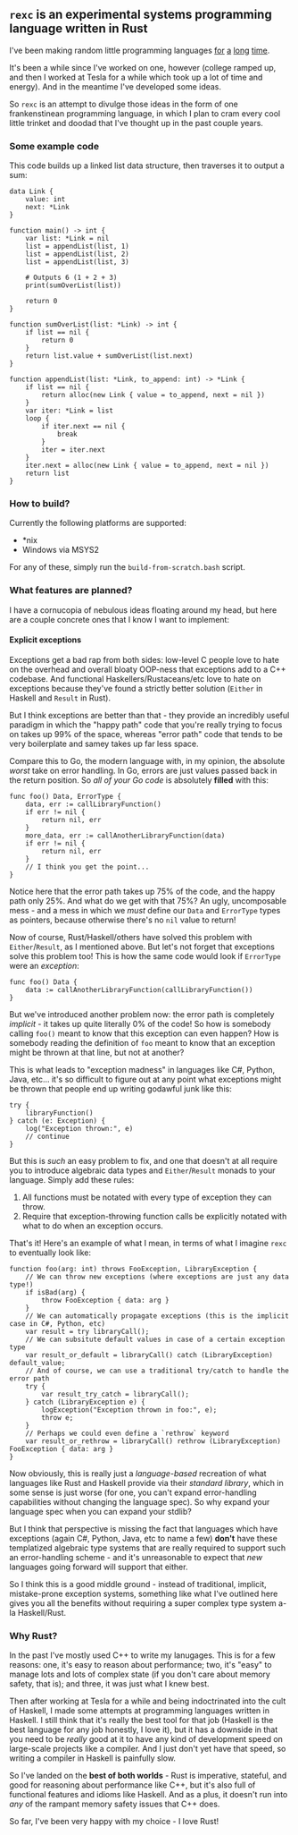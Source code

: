 ## `rexc` is an experimental systems programming language written in Rust

I've been making random little programming languages [for](https://github.com/pixlark/Badge) [a](https://github.com/pixlark/march-lang) [long](https://github.com/pixlark/winter-lang) [time](https://github.com/pixlark/sync).

It's been a while since I've worked on one, however (college ramped up, and then I worked at Tesla for a while which took up a lot of time and energy). And in the meantime I've developed some ideas.

So `rexc` is an attempt to divulge those ideas in the form of one frankenstinean programming language, in which I plan to cram every cool little trinket and doodad that I've thought up in the past couple years.

### Some example code

This code builds up a linked list data structure, then traverses it to output a sum:

```
data Link {
    value: int
    next: *Link
}

function main() -> int {
    var list: *Link = nil
    list = appendList(list, 1)
    list = appendList(list, 2)
    list = appendList(list, 3)

    # Outputs 6 (1 + 2 + 3)
    print(sumOverList(list))

    return 0
}

function sumOverList(list: *Link) -> int {
    if list == nil {
        return 0
    }
    return list.value + sumOverList(list.next)
}

function appendList(list: *Link, to_append: int) -> *Link {
    if list == nil {
        return alloc(new Link { value = to_append, next = nil })
    }
    var iter: *Link = list
    loop {
        if iter.next == nil {
            break
        }
        iter = iter.next
    }
    iter.next = alloc(new Link { value = to_append, next = nil })
    return list
}
```

### How to build?

Currently the following platforms are supported:

 - *nix
 - Windows via MSYS2

For any of these, simply run the `build-from-scratch.bash` script.

### What features are planned?

I have a cornucopia of nebulous ideas floating around my head, but here are a couple concrete ones that I know I want to implement:

#### Explicit exceptions

Exceptions get a bad rap from both sides: low-level C people love to hate on the overhead and overall bloaty OOP-ness that exceptions add to a C++ codebase. And functional Haskellers/Rustaceans/etc love to hate on exceptions because they've found a strictly better solution (`Either` in Haskell and `Result` in Rust).

But I think exceptions are better than that - they provide an incredibly useful paradigm in which the "happy path" code that you're really trying to focus on takes up 99% of the space, whereas "error path" code that tends to be very boilerplate and samey takes up far less space.

Compare this to Go, the modern language with, in my opinion, the absolute *worst* take on error handling. In Go, errors are just values passed back in the return position. So *all of your Go code* is absolutely **filled** with this:

```
func foo() Data, ErrorType {
    data, err := callLibraryFunction()
    if err != nil {
        return nil, err
    }
    more_data, err := callAnotherLibraryFunction(data)
    if err != nil {
        return nil, err
    }
    // I think you get the point...
}
```

Notice here that the error path takes up 75% of the code, and the happy path only 25%. And what do we get with that 75%? An ugly, uncomposable mess - and a mess in which we *must* define our `Data` and `ErrorType` types as pointers, because otherwise there's no `nil` value to return!

Now of course, Rust/Haskell/others have solved this problem with `Either`/`Result`, as I mentioned above. But let's not forget that exceptions solve this problem too! This is how the same code would look if `ErrorType` were an *exception*:

```
func foo() Data {
    data := callAnotherLibraryFunction(callLibraryFunction())
}
```

But we've introduced another problem now: the error path is completely *implicit* - it takes up quite literally 0% of the code! So how is somebody calling `foo()` meant to know that this exception can even happen? How is somebody reading the definition of `foo` meant to know that an exception might be thrown at that line, but not at another?

This is what leads to "exception madness" in languages like C#, Python, Java, etc... it's so difficult to figure out at any point what exceptions might be thrown that people end up writing godawful junk like this:

```
try {
    libraryFunction()
} catch (e: Exception) {
    log("Exception thrown:", e)
    // continue
}
```

But this is *such* an easy problem to fix, and one that doesn't at all require you to introduce algebraic data types and `Either`/`Result` monads to your language. Simply add these rules:

 1. All functions must be notated with every type of exception they can throw.
 2. Require that exception-throwing function calls be explicitly notated with what to do when an exception occurs.

That's it! Here's an example of what I mean, in terms of what I imagine `rexc` to eventually look like:

```
function foo(arg: int) throws FooException, LibraryException {
    // We can throw new exceptions (where exceptions are just any data type!)
    if isBad(arg) {
        throw FooException { data: arg }
    }
    // We can automatically propagate exceptions (this is the implicit case in C#, Python, etc)
    var result = try libraryCall();
    // We can subsitute default values in case of a certain exception type
    var result_or_default = libraryCall() catch (LibraryException) default_value;
    // And of course, we can use a traditional try/catch to handle the error path
    try {
        var result_try_catch = libraryCall();
    } catch (LibraryException e) {
        logException("Exception thrown in foo:", e);
        throw e;
    }
    // Perhaps we could even define a `rethrow` keyword
    var result_or_rethrow = libraryCall() rethrow (LibraryException) FooException { data: arg }
}
```

Now obviously, this is really just a *language-based* recreation of what languages like Rust and Haskell provide via their *standard library*, which in some sense is just worse (for one, you can't expand error-handling capabilities without changing the language spec). So why expand your language spec when you can expand your stdlib?

But I think that perspective is missing the fact that languages which have exceptions (again C#, Python, Java, etc to name a few) **don't** have these templatized algebraic type systems that are really required to support such an error-handling scheme - and it's unreasonable to expect that *new* languages going forward will support that either.

So I think this is a good middle ground - instead of traditional, implicit, mistake-prone exception systems, something like what I've outlined here gives you all the benefits without requiring a super complex type system a-la Haskell/Rust.

### Why Rust?

In the past I've mostly used C++ to write my lanugages. This is for a few reasons: one, it's easy to reason about performance; two, it's "easy" to manage lots and lots of complex state (if you don't care about memory safety, that is); and three, it was just what I knew best.

Then after working at Tesla for a while and being indoctrinated into the cult of Haskell, I made some attempts at programming languages written in Haskell. I still think that it's really the best tool for that job (Haskell is the best language for any job honestly, I love it), but it has a downside in that you need to be *really* good at it to have any kind of development speed on large-scale projects like a compiler. And I just don't yet have that speed, so writing a compiler in Haskell is painfully slow.

So I've landed on the **best of both worlds** - Rust is imperative, stateful, and good for reasoning about performance like C++, but it's also full of functional features and idioms like Haskell. And as a plus, it doesn't run into *any* of the rampant memory safety issues that C++ does.

So far, I've been very happy with my choice - I love Rust!
